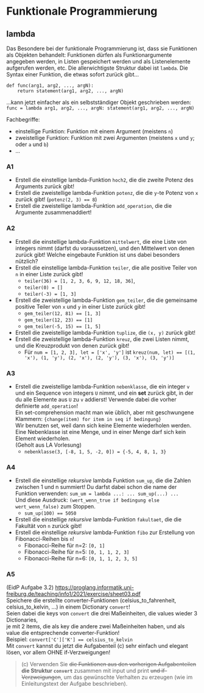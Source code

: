 # Funktionale Programmierung
## lambda
Das Besondere bei der funktionale Programmierung ist, dass sie Funktionen als Objekten behandelt:
Funktionen dürfen als Funktionargumente angegeben werden, in Listen gespeichert werden und als Listenelemente aufgerufen werden, etc.
Die allerwichtigste Struktur dabei ist `lambda`.
Die Syntax einer Funktion, die etwas sofort zurück gibt...
```
def func(arg1, arg2, ..., argN):
    return statement(arg1, arg2, ..., argN)
```
...kann jetzt einfacher als ein selbstständiger Objekt geschrieben werden: \
`func = lambda arg1, arg2, ..., argN: statement(arg1, arg2, ..., argN)`

Fachbegriffe:
- einstellige Funktion: Funktion mit einem Argument (meistens `n`)
- zweistellige Funktion: Funktion mit zwei Argumenten (meistens `x` und `y`; oder `a` und `b`)
- ...

### A1
- Erstell die einstellige lambda-Funktion `hoch2`, die die zweite Potenz des Arguments zurück gibt!
- Erstell die zweistellige lambda-Funktion `potenz`, die die `y`-te Potenz von `x` zurück gibt! (`potenz(2, 3) == 8`)
- Erstell die zweistellige lambda-Funktion `add_operation`, die die Argumente zusammenaddiert!

### A2
- Erstell die einstellige lambda-Funktion `mittelwert`, die eine Liste von integers nimmt (darfst du voraussetzen), und den Mittelwert von denen zurück gibt! Welche eingebaute Funktion ist uns dabei besonders nützlich?
- Erstell die einstellige lambda-Funktion `teiler`, die alle positive Teiler von `n` in einer Liste zurück gibt!
    - `teiler(36) = [1, 2, 3, 6, 9, 12, 18, 36]`,
    - `teiler(0) = []`
    - `teiler(-3) = [1, 3]`
- Erstell die zweistellige lambda-Funktion `gem_teiler`, die die gemeinsame positive Teiler von `x` und `y` in einer Liste zurück gibt!
    - `gem_teiler(12, 81) == [1, 3]`
    - `gem_teiler(12, 23) == [1]`
    - `gem_teiler(-5, 15) == [1, 5]`
- Erstell die zweistellige lambda-Funktion `tuplize`, die `(x, y)` zurück gibt!
- Erstell die zweistellige lambda-Funktion `kreuz`, die zwei Listen nimmt, und die Kreuzprodukt von denen zurück gibt!
    - Für `num = [1, 2, 3], let = ['x', 'y']` ist `kreuz(num, let) == [(1, 'x'), (1, 'y'), (2, 'x'), (2, 'y'), (3, 'x'), (3, 'y')]`

### A3
- Erstell die zweistellige lambda-Funktion `nebenklasse`, die ein integer `v` und ein Sequence von integers `U` nimmt,
und ein **set** zurück gibt, in der du alle Elemente aus `U` zu `v` addierst! Verwende dabei die vorher definierte `add_operation`!\
Ein set-comprehension macht man wie üblich, aber mit geschwungene Klammern: `{change(item) for item in seq if bedingung}`\
Wir benutzen set, weil dann sich keine Elemente wiederholen werden. Eine Nebenklasse ist eine Menge, und in einer Menge darf sich kein Element wiederholen.\
(Geholt aus LA Vorlesung)
    - `nebenklasse(3, [-8, 1, 5, -2, 0]) = {-5, 4, 8, 1, 3}`

### A4
- Erstell die einstellige _rekursive_ lambda Funktion `sum_up`, die die Zahlen zwischen 1 und n summiert!
Du darfst dabei schon die name der Funktion verwenden: `sum_um = lambda ...: ... sum_up(...) ...`\
Und diese Ausdruck: `(wert_wenn_true if bedingung else wert_wenn_false)` zum Stoppen.
    - `sum_up(100) == 5050`
- Erstell die einstellige _rekursive_ lambda-Funktion `fakultaet`, die die Fakultät von `n` zurück gibt!
- Erstell die einstellige _rekursive_ lambda-Funktion `fibo` zur Erstellung von Fibonacci-Reihen bis `n`!
    - Fibonacci-Reihe für n=2: `[0, 1]`
    - Fibonacci-Reihe für n=5: `[0, 1, 1, 2, 3]`
    - Fibonacci-Reihe für n=6: `[0, 1, 1, 2, 3, 5]`

### A5
(EidP Aufgabe 3.2)
https://proglang.informatik.uni-freiburg.de/teaching/info1/2021/exercise/sheet03.pdf \
Speichere die erstellte converter-Funktionen (celsius_to_fahrenheit, celsius_to_kelvin, ...) in einem Dictionary `convert`!\
Seien dabei die keys von `convert` die drei Maßeinheiten, die values wieder 3 Dictionaries,\
je mit 2 items, die als key die andere zwei Maßeinheiten haben, und als value die entsprechende converter-Funktion!\
Beispiel: `convert['C']['K'] == celsius_to_kelvin`\
Mit `convert` kannst du jetzt die Aufgabenteil (c) sehr einfach und elegant lösen, vor allem OHNE if-Verzweigungen!
> (c) Verwenden Sie ~~die Funktionen aus den vorherigen Aufgabenteilen~~ **die Struktur `convert`** zusammen mit input und print ~~und if-Verzweigungen~~,
> um das gewünschte Verhalten zu erzeugen (wie im Einleitungstext der Aufgabe beschrieben).

